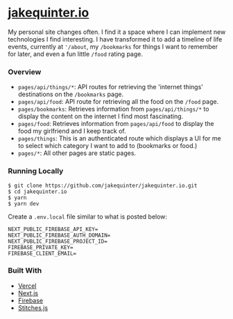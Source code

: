 # [jakequinter.io](https://jakequinter.io/)

My personal site changes often. I find it a space where I can implement new technologies I find interesting. I have transformed it to add a timeline of life events, currently at `'/about`, my `/bookmarks` for things I want to remember for later, and even a fun little `/food` rating page.

### Overview

- `pages/api/things/*`: API routes for retrieving the 'internet things' destinations on the `/bookmarks` page.
- `pages/api/food`: API route for retrieving all the food on the `/food` page.
- `pages/bookmarks`: Retrieves information from `pages/api/things/*` to display the content on the internet I find most fascinating.
- `pages/food`: Retrieves information from `pages/api/food` to display the food my girlfriend and I keep track of.
- `pages/things`: This is an authenticated route which displays a UI for me to select which category I want to add to (bookmarks or food.)
- `pages/*`: All other pages are static pages.

### Running Locally

```
$ git clone https://github.com/jakequinter/jakequinter.io.git
$ cd jakequinter.io
$ yarn
$ yarn dev
```

Create a `.env.local` file similar to what is posted below:

```
NEXT_PUBLIC_FIREBASE_API_KEY=
NEXT_PUBLIC_FIREBASE_AUTH_DOMAIN=
NEXT_PUBLIC_FIREBASE_PROJECT_ID=
FIREBASE_PRIVATE_KEY=
FIREBASE_CLIENT_EMAIL=
```

### Built With

- [Vercel](https://vercel.com/)
- [Next.js](https://nextjs.org/)
- [Firebase](https://firebase.google.com/)
- [Stitches.js](https://stitches.dev/)
